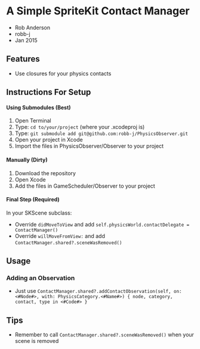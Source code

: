 # A Simple SpriteKit Contact Manager
- Rob Anderson
- robb-j
- Jan 2015


## Features
- Use closures for your physics contacts


## Instructions For Setup
#### Using Submodules (Best)
1. Open Terminal
2. Type: `cd to/your/project` (where your .xcodeproj is)
3. Type: `git submodule add git@github.com:robb-j/PhysicsObserver.git`
4. Open your project in Xcode
5. Import the files in PhysicsObserver/Observer to your project

#### Manually (Dirty)
1. Download the repository
2. Open Xcode
3. Add the files in GameScheduler/Observer to your project

#### Final Step (Required)
In your SKScene subclass:
- Override `didMoveToView` and add `self.physicsWorld.contactDelegate = ContactManager()`
- Override `willMoveFromView:` and add `ContactManager.shared?.sceneWasRemoved()`



## Usage
### Adding an Observation
- Just use `ContactManager.shared?.addContactObservation(self, on: <#Node#>, with: PhysicsCategory.<#Name#>) { node, category, contact, type in <#Code#> }`


## Tips
- Remember to call `ContactManager.shared?.sceneWasRemoved()` when your scene is removed